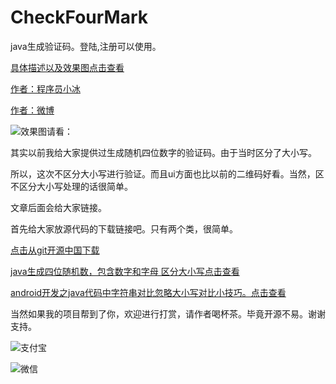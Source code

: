 # CheckFourMark

java生成验证码。登陆,注册可以使用。

[具体描述以及效果图点击查看](http://blog.csdn.net/qq_21376985/article/details/52101552)

[作者：程序员小冰](http://blog.csdn.net/qq_21376985)

[作者：微博](http://weibo.com/mcxiaobing )

![效果图请看：](http://img.blog.csdn.net/20160809162959877)

其实以前我给大家提供过生成随机四位数字的验证码。由于当时区分了大小写。

所以，这次不区分大小写进行验证。而且ui方面也比以前的二维码好看。当然，区不区分大小写处理的话很简单。

文章后面会给大家链接。

首先给大家放源代码的下载链接吧。只有两个类，很简单。

[点击从git开源中国下载](http://git.oschina.net/MCXIAOBING/CheckFourMark)

[java生成四位随机数，包含数字和字母 区分大小写点击查看](http://blog.csdn.net/qq_21376985/article/details/51207422)

[android开发之java代码中字符串对比忽略大小写对比小技巧。点击查看](http://blog.csdn.net/qq_21376985/article/details/51532142)


当然如果我的项目帮到了你，欢迎进行打赏，请作者喝杯茶。毕竟开源不易。谢谢支持。

![支付宝](http://img.blog.csdn.net/20170824172803870?watermark/2/text/aHR0cDovL2Jsb2cuY3Nkbi5uZXQvcXFfMjEzNzY5ODU=/font/5a6L5L2T/fontsize/400/fill/I0JBQkFCMA==/dissolve/70/gravity/SouthEast)

![微信](http://img.blog.csdn.net/20170824172832927?watermark/2/text/aHR0cDovL2Jsb2cuY3Nkbi5uZXQvcXFfMjEzNzY5ODU=/font/5a6L5L2T/fontsize/400/fill/I0JBQkFCMA==/dissolve/70/gravity/SouthEast)
